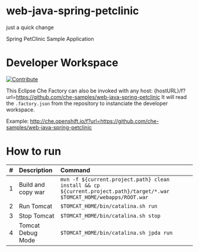 # web-java-spring-petclinic

just a quick change

Spring PetClinic Sample Application

# Developer Workspace
[![Contribute](https://che.openshift.io/factory/resources/factory-contribute.svg)](https://che.openshift.io/f?id=factorymtyoro1y0qt8tq2j)

This Eclipse Che Factory can also be invoked with any host:
{hostURL}/f?url=https://github.com/che-samples/web-java-spring-petclinic
It will read the `.factory.json` from the repository to instanciate the developer workspace.

Example:
http://che.openshift.io/f?url=https://github.com/che-samples/web-java-spring-petclinic


# How to run

| #       | Description           | Command  |
| :------------- |:-------------| :-----|
| 1      | Build and copy war | `mvn -f ${current.project.path} clean install && cp ${current.project.path}/target/*.war $TOMCAT_HOME/webapps/ROOT.war` |
| 2      | Run Tomcat      |   `$TOMCAT_HOME/bin/catalina.sh run` |
| 3 | Stop Tomcat      |    `$TOMCAT_HOME/bin/catalina.sh stop` |
| 4 | Tomcat Debug Mode      |    `$TOMCAT_HOME/bin/catalina.sh jpda run` |


